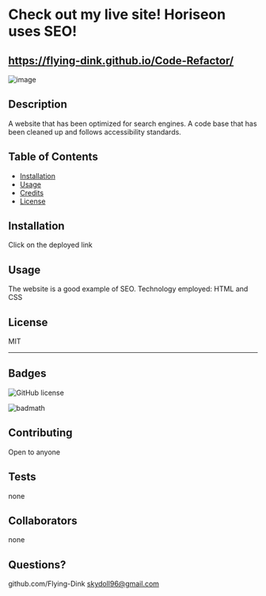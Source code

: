 # Check out my live site!  Horiseon uses SEO!
##  https://flying-dink.github.io/Code-Refactor/
![image](https://user-images.githubusercontent.com/83742550/122506508-79486e00-cfcc-11eb-8578-c46de40b9631.png)



## Description
A website that has been optimized for search engines. A code base that has been cleaned up and follows accessibility standards.
 

## Table of Contents 



* [Installation](#installation)
* [Usage](#usage)
* [Credits](#credits)
* [License](#license)


## Installation
Click on the deployed link




## Usage 
The website is a good example of SEO.  Technology employed:  HTML and CSS






## License
MIT



---



## Badges
![GitHub license](https://img.shields.io/badge/license-MIT-blue.svg)


![badmath](https://img.shields.io/github/languages/top/nielsenjared/badmath)




## Contributing
Open to anyone



## Tests
none






## Collaborators
none










## Questions?

github.com/Flying-Dink
skydoll96@gmail.com
